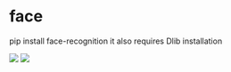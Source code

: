# face
pip install face-recognition
it also requires Dlib installation

<img src='.face_recog & masking/multiple_faces_photos/Results/1.jpeg'>

 <img src=".face/face_recog & masking/Results/image_blur.jpg ">
 
